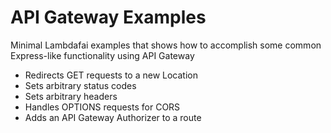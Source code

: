 # API Gateway Examples

Minimal Lambdafai examples that shows how to accomplish some common Express-like functionality using 
API Gateway

- Redirects GET requests to a new Location
- Sets arbitrary status codes
- Sets arbitrary headers
- Handles OPTIONS requests for CORS
- Adds an API Gateway Authorizer to a route

